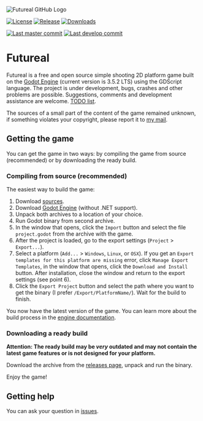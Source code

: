 ![Futureal GitHub Logo](https://user-images.githubusercontent.com/64222535/219353568-d8dd14d2-261f-4622-893e-5e6d597f1f90.png)

[![License](https://img.shields.io/github/license/GREAT-DNG/Futureal?label=License&color=white)](https://github.com/GREAT-DNG/Futureal/blob/master/LICENSE)
[![Release](https://img.shields.io/github/v/tag/GREAT-DNG/Futureal?label=Release&color=white)](https://github.com/GREAT-DNG/Futureal/releases)
[![Downloads](https://img.shields.io/github/downloads/GREAT-DNG/Futureal/total?label=Downloads&color=white)](https://github.com/GREAT-DNG/Futureal/releases)

[![Last master commit](https://img.shields.io/github/last-commit/GREAT-DNG/Futureal/master?label=Last%20master%20commit&color=white)](https://github.com/GREAT-DNG/Futureal/commits/master)
[![Last develop commit](https://img.shields.io/github/last-commit/GREAT-DNG/Futureal/develop?label=Last%20develop%20commit&color=white)](https://github.com/GREAT-DNG/Futureal/commits/develop)

# Futureal
Futureal is a free and open source simple shooting 2D platform game built on the [Godot Engine](https://github.com/godotengine/godot) (current version is 3.5.2 LTS) using the GDScript language. The project is under development, bugs, crashes and other problems are possible. Suggestions, comments and development assistance are welcome. [TODO list](https://github.com/GREAT-DNG/Futureal/blob/master/TODO.md).

The sources of a small part of the content of the game remained unknown, if something violates your copyright, please report it to [my mail](mailto:greatdng@gmail.com).

## Getting the game
You can get the game in two ways: by compiling the game from source (recommended) or by downloading the ready build.

### Compiling from source (recommended)
The easiest way to build the game:
1. Download [sources](https://github.com/GREAT-DNG/Futureal/archive/refs/heads/master.zip).
2. Download [Godot Engine](https://github.com/godotengine/godot/releases/download/3.5.2-stable/) (without .NET support).
3. Unpack both archives to a location of your choice.
4. Run Godot binary from second archive.
5. In the window that opens, click the `Import` button and select the file `project.godot` from the archive with the game.
6. After the project is loaded, go to the export settings (`Project` > `Export...`).
7. Select a platform (`Add...` > `Windows`, `Linux`, or `OSX`). If you get an `Export templates for this platform are missing` error, click `Manage Export Templates`, in the window that opens, click the `Download and Install` button. After installation, close the window and return to the export settings (see point 6).
8. Click the `Export Project` button and select the path where you want to get the binary (I prefer `/Export/PlatformName/`). Wait for the build to finish.

You now have the latest version of the game. You can learn more about the build process in the [engine documentation](https://docs.godotengine.org/en/3.5/tutorials/export/index.html).

### Downloading a ready build
**Attention: The ready build may be *very* outdated and may not contain the latest game features or is not designed for your platform.**

Download the archive from the [releases page](https://github.com/GREAT-DNG/Futureal/releases), unpack and run the binary.

Enjoy the game!

## Getting help
You can ask your question in [issues](https://github.com/GREAT-DNG/Futureal/issues).
